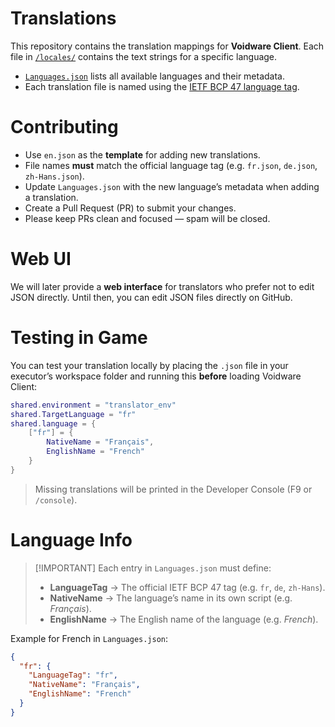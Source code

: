 # Translations

This repository contains the translation mappings for **Voidware Client**.
Each file in [`/locales/`](./locales) contains the text strings for a specific language.

* [`Languages.json`](./Languages.json) lists all available languages and their metadata.
* Each translation file is named using the [IETF BCP 47 language tag](https://en.wikipedia.org/wiki/IETF_language_tag).

# Contributing

* Use `en.json` as the **template** for adding new translations.
* File names **must** match the official language tag (e.g. `fr.json`, `de.json`, `zh-Hans.json`).
* Update `Languages.json` with the new language’s metadata when adding a translation.
* Create a Pull Request (PR) to submit your changes.
* Please keep PRs clean and focused — spam will be closed.

# Web UI

We will later provide a **web interface** for translators who prefer not to edit JSON directly.
Until then, you can edit JSON files directly on GitHub.

# Testing in Game

You can test your translation locally by placing the `.json` file in your executor’s workspace folder and running this **before** loading Voidware Client:

```lua
shared.environment = "translator_env"
shared.TargetLanguage = "fr"
shared.language = {
    ["fr"] = {
        NativeName = "Français",
        EnglishName = "French"
    }
}
```

> Missing translations will be printed in the Developer Console (F9 or `/console`).

# Language Info

> \[!IMPORTANT]
> Each entry in `Languages.json` must define:
>
> * **LanguageTag** → The official IETF BCP 47 tag (e.g. `fr`, `de`, `zh-Hans`).
> * **NativeName** → The language’s name in its own script (e.g. *Français*).
> * **EnglishName** → The English name of the language (e.g. *French*).

Example for French in `Languages.json`:

```json
{
  "fr": {
    "LanguageTag": "fr",
    "NativeName": "Français",
    "EnglishName": "French"
  }
}
```
